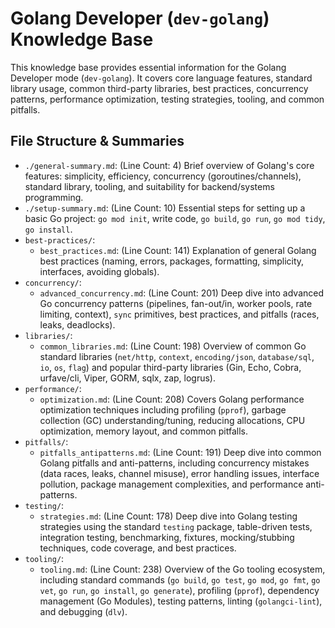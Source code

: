 # Golang Developer (`dev-golang`) Knowledge Base

This knowledge base provides essential information for the Golang Developer mode (`dev-golang`). It covers core language features, standard library usage, common third-party libraries, best practices, concurrency patterns, performance optimization, testing strategies, tooling, and common pitfalls.

## File Structure & Summaries

*   `./general-summary.md`: (Line Count: 4) Brief overview of Golang's core features: simplicity, efficiency, concurrency (goroutines/channels), standard library, tooling, and suitability for backend/systems programming.
*   `./setup-summary.md`: (Line Count: 10) Essential steps for setting up a basic Go project: `go mod init`, write code, `go build`, `go run`, `go mod tidy`, `go install`.
*   `best-practices/`:
    *   `best_practices.md`: (Line Count: 141) Explanation of general Golang best practices (naming, errors, packages, formatting, simplicity, interfaces, avoiding globals).
*   `concurrency/`:
    *   `advanced_concurrency.md`: (Line Count: 201) Deep dive into advanced Go concurrency patterns (pipelines, fan-out/in, worker pools, rate limiting, context), `sync` primitives, best practices, and pitfalls (races, leaks, deadlocks).
*   `libraries/`:
    *   `common_libraries.md`: (Line Count: 198) Overview of common Go standard libraries (`net/http`, `context`, `encoding/json`, `database/sql`, `io`, `os`, `flag`) and popular third-party libraries (Gin, Echo, Cobra, urfave/cli, Viper, GORM, sqlx, zap, logrus).
*   `performance/`:
    *   `optimization.md`: (Line Count: 208) Covers Golang performance optimization techniques including profiling (`pprof`), garbage collection (GC) understanding/tuning, reducing allocations, CPU optimization, memory layout, and common pitfalls.
*   `pitfalls/`:
    *   `pitfalls_antipatterns.md`: (Line Count: 191) Deep dive into common Golang pitfalls and anti-patterns, including concurrency mistakes (data races, leaks, channel misuse), error handling issues, interface pollution, package management complexities, and performance anti-patterns.
*   `testing/`:
    *   `strategies.md`: (Line Count: 178) Deep dive into Golang testing strategies using the standard `testing` package, table-driven tests, integration testing, benchmarking, fixtures, mocking/stubbing techniques, code coverage, and best practices.
*   `tooling/`:
    *   `tooling.md`: (Line Count: 238) Overview of the Go tooling ecosystem, including standard commands (`go build`, `go test`, `go mod`, `go fmt`, `go vet`, `go run`, `go install`, `go generate`), profiling (`pprof`), dependency management (Go Modules), testing patterns, linting (`golangci-lint`), and debugging (`dlv`).
